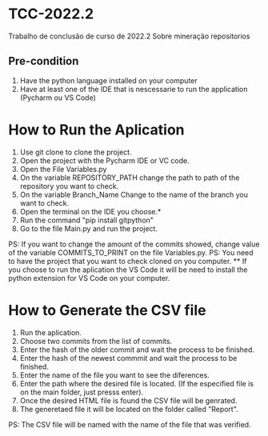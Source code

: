 # TCC-2022.2
Trabalho de conclusão de curso de 2022.2 Sobre mineração repositorios

## Pre-condition
1. Have the python language installed on your computer
2. Have at least one of the IDE that is nescessarie to run the application (Pycharm ou VS Code)

# How to Run the Aplication
1. Use git clone to clone the project.
2. Open the project with the Pycharm IDE or VC code.
3. Open the File Variables.py
4. On the variable REPOSITORY_PATH change the path to path of the repository you want to check.
5. On the variable Branch_Name Change to the name of the branch you want to check.
6. Open the terminal on the IDE you choose.*
7. Run the command "pip install gitpython"
8. Go to the file Main.py and run the project.

PS: If you want to change the amount of the commits showed, change value of the variable COMMITS_TO_PRINT on the file Variables.py.
PS: You need to have the project that you want to check cloned on you computer.
** If you choose to run the aplication the VS Code it will be need to install the python extension for VS Code on your computer.

# How to Generate the CSV file
1. Run the aplication.
2. Choose two commits from the list of commits.
3. Enter the hash of the older commit and wait the process to be finished.
4. Enter the hash of the newest commmit and wait the process to be finished.
5. Enter the name of the file you want to see the diferences.
6. Enter the path where the desired file is located. (If the especified file is on the main folder, just presss enter).
7. Once the desired HTML file is found the CSV file will be genrated.
8. The generetaed file it will be located on the folder called "Report".

PS: The CSV file will be named with the name of the file that was verified.
